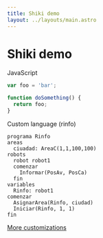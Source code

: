 ```yaml
---
title: Shiki demo
layout: ../layouts/main.astro
---
```


# Shiki demo

JavaScript

```js
var foo = 'bar';

function doSomething() {
  return foo;
}
```

Custom language (rinfo)

```rinfo
programa Rinfo
areas
  ciuadad: AreaC(1,1,100,100)
robots
  robot robot1
  comenzar
    Informar(PosAv, PosCa)
  fin
variables
  Rinfo: robot1
comenzar
  AsignarArea(Rinfo, ciudad)
  Iniciar(Rinfo, 1, 1)
fin
```

[More customizations](/custom)

